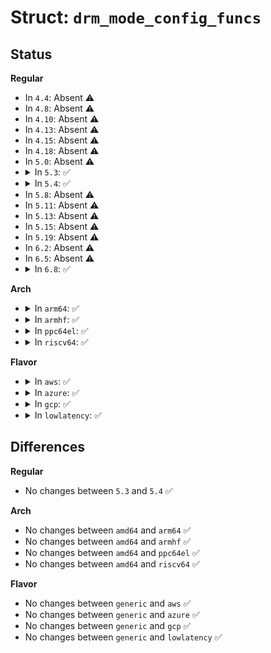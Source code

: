 # Struct: <code>drm_mode_config_funcs</code>

## Status
<b>Regular</b>
<ul>
<li>
In <code>4.4</code>: Absent ⚠️
</li>
<li>
In <code>4.8</code>: Absent ⚠️
</li>
<li>
In <code>4.10</code>: Absent ⚠️
</li>
<li>
In <code>4.13</code>: Absent ⚠️
</li>
<li>
In <code>4.15</code>: Absent ⚠️
</li>
<li>
In <code>4.18</code>: Absent ⚠️
</li>
<li>
In <code>5.0</code>: Absent ⚠️
</li>
<li>
<details>
<summary>In <code>5.3</code>: ✅</summary>

```c
struct drm_mode_config_funcs {
    struct drm_framebuffer * (*fb_create)(struct drm_device *, struct drm_file *, const struct drm_mode_fb_cmd2 *);
    const struct drm_format_info * (*get_format_info)(const struct drm_mode_fb_cmd2 *);
    void (*output_poll_changed)(struct drm_device *);
    enum drm_mode_status (*mode_valid)(struct drm_device *, const struct drm_display_mode *);
    int (*atomic_check)(struct drm_device *, struct drm_atomic_state *);
    int (*atomic_commit)(struct drm_device *, struct drm_atomic_state *, bool);
    struct drm_atomic_state * (*atomic_state_alloc)(struct drm_device *);
    void (*atomic_state_clear)(struct drm_atomic_state *);
    void (*atomic_state_free)(struct drm_atomic_state *);
};
```
</details>
</li>
<li>
<details>
<summary>In <code>5.4</code>: ✅</summary>

```c
struct drm_mode_config_funcs {
    struct drm_framebuffer * (*fb_create)(struct drm_device *, struct drm_file *, const struct drm_mode_fb_cmd2 *);
    const struct drm_format_info * (*get_format_info)(const struct drm_mode_fb_cmd2 *);
    void (*output_poll_changed)(struct drm_device *);
    enum drm_mode_status (*mode_valid)(struct drm_device *, const struct drm_display_mode *);
    int (*atomic_check)(struct drm_device *, struct drm_atomic_state *);
    int (*atomic_commit)(struct drm_device *, struct drm_atomic_state *, bool);
    struct drm_atomic_state * (*atomic_state_alloc)(struct drm_device *);
    void (*atomic_state_clear)(struct drm_atomic_state *);
    void (*atomic_state_free)(struct drm_atomic_state *);
};
```
</details>
</li>
<li>
In <code>5.8</code>: Absent ⚠️
</li>
<li>
In <code>5.11</code>: Absent ⚠️
</li>
<li>
In <code>5.13</code>: Absent ⚠️
</li>
<li>
In <code>5.15</code>: Absent ⚠️
</li>
<li>
In <code>5.19</code>: Absent ⚠️
</li>
<li>
In <code>6.2</code>: Absent ⚠️
</li>
<li>
In <code>6.5</code>: Absent ⚠️
</li>
<li>
<details>
<summary>In <code>6.8</code>: ✅</summary>

```c
struct drm_mode_config_funcs {
    struct drm_framebuffer * (*fb_create)(struct drm_device *, struct drm_file *, const struct drm_mode_fb_cmd2 *);
    const struct drm_format_info * (*get_format_info)(const struct drm_mode_fb_cmd2 *);
    void (*output_poll_changed)(struct drm_device *);
    enum drm_mode_status (*mode_valid)(struct drm_device *, const struct drm_display_mode *);
    int (*atomic_check)(struct drm_device *, struct drm_atomic_state *);
    int (*atomic_commit)(struct drm_device *, struct drm_atomic_state *, bool);
    struct drm_atomic_state * (*atomic_state_alloc)(struct drm_device *);
    void (*atomic_state_clear)(struct drm_atomic_state *);
    void (*atomic_state_free)(struct drm_atomic_state *);
};
```
</details>
</li>
</ul>
<b>Arch</b>
<ul>
<li>
<details>
<summary>In <code>arm64</code>: ✅</summary>

```c
struct drm_mode_config_funcs {
    struct drm_framebuffer * (*fb_create)(struct drm_device *, struct drm_file *, const struct drm_mode_fb_cmd2 *);
    const struct drm_format_info * (*get_format_info)(const struct drm_mode_fb_cmd2 *);
    void (*output_poll_changed)(struct drm_device *);
    enum drm_mode_status (*mode_valid)(struct drm_device *, const struct drm_display_mode *);
    int (*atomic_check)(struct drm_device *, struct drm_atomic_state *);
    int (*atomic_commit)(struct drm_device *, struct drm_atomic_state *, bool);
    struct drm_atomic_state * (*atomic_state_alloc)(struct drm_device *);
    void (*atomic_state_clear)(struct drm_atomic_state *);
    void (*atomic_state_free)(struct drm_atomic_state *);
};
```
</details>
</li>
<li>
<details>
<summary>In <code>armhf</code>: ✅</summary>

```c
struct drm_mode_config_funcs {
    struct drm_framebuffer * (*fb_create)(struct drm_device *, struct drm_file *, const struct drm_mode_fb_cmd2 *);
    const struct drm_format_info * (*get_format_info)(const struct drm_mode_fb_cmd2 *);
    void (*output_poll_changed)(struct drm_device *);
    enum drm_mode_status (*mode_valid)(struct drm_device *, const struct drm_display_mode *);
    int (*atomic_check)(struct drm_device *, struct drm_atomic_state *);
    int (*atomic_commit)(struct drm_device *, struct drm_atomic_state *, bool);
    struct drm_atomic_state * (*atomic_state_alloc)(struct drm_device *);
    void (*atomic_state_clear)(struct drm_atomic_state *);
    void (*atomic_state_free)(struct drm_atomic_state *);
};
```
</details>
</li>
<li>
<details>
<summary>In <code>ppc64el</code>: ✅</summary>

```c
struct drm_mode_config_funcs {
    struct drm_framebuffer * (*fb_create)(struct drm_device *, struct drm_file *, const struct drm_mode_fb_cmd2 *);
    const struct drm_format_info * (*get_format_info)(const struct drm_mode_fb_cmd2 *);
    void (*output_poll_changed)(struct drm_device *);
    enum drm_mode_status (*mode_valid)(struct drm_device *, const struct drm_display_mode *);
    int (*atomic_check)(struct drm_device *, struct drm_atomic_state *);
    int (*atomic_commit)(struct drm_device *, struct drm_atomic_state *, bool);
    struct drm_atomic_state * (*atomic_state_alloc)(struct drm_device *);
    void (*atomic_state_clear)(struct drm_atomic_state *);
    void (*atomic_state_free)(struct drm_atomic_state *);
};
```
</details>
</li>
<li>
<details>
<summary>In <code>riscv64</code>: ✅</summary>

```c
struct drm_mode_config_funcs {
    struct drm_framebuffer * (*fb_create)(struct drm_device *, struct drm_file *, const struct drm_mode_fb_cmd2 *);
    const struct drm_format_info * (*get_format_info)(const struct drm_mode_fb_cmd2 *);
    void (*output_poll_changed)(struct drm_device *);
    enum drm_mode_status (*mode_valid)(struct drm_device *, const struct drm_display_mode *);
    int (*atomic_check)(struct drm_device *, struct drm_atomic_state *);
    int (*atomic_commit)(struct drm_device *, struct drm_atomic_state *, bool);
    struct drm_atomic_state * (*atomic_state_alloc)(struct drm_device *);
    void (*atomic_state_clear)(struct drm_atomic_state *);
    void (*atomic_state_free)(struct drm_atomic_state *);
};
```
</details>
</li>
</ul>
<b>Flavor</b>
<ul>
<li>
<details>
<summary>In <code>aws</code>: ✅</summary>

```c
struct drm_mode_config_funcs {
    struct drm_framebuffer * (*fb_create)(struct drm_device *, struct drm_file *, const struct drm_mode_fb_cmd2 *);
    const struct drm_format_info * (*get_format_info)(const struct drm_mode_fb_cmd2 *);
    void (*output_poll_changed)(struct drm_device *);
    enum drm_mode_status (*mode_valid)(struct drm_device *, const struct drm_display_mode *);
    int (*atomic_check)(struct drm_device *, struct drm_atomic_state *);
    int (*atomic_commit)(struct drm_device *, struct drm_atomic_state *, bool);
    struct drm_atomic_state * (*atomic_state_alloc)(struct drm_device *);
    void (*atomic_state_clear)(struct drm_atomic_state *);
    void (*atomic_state_free)(struct drm_atomic_state *);
};
```
</details>
</li>
<li>
<details>
<summary>In <code>azure</code>: ✅</summary>

```c
struct drm_mode_config_funcs {
    struct drm_framebuffer * (*fb_create)(struct drm_device *, struct drm_file *, const struct drm_mode_fb_cmd2 *);
    const struct drm_format_info * (*get_format_info)(const struct drm_mode_fb_cmd2 *);
    void (*output_poll_changed)(struct drm_device *);
    enum drm_mode_status (*mode_valid)(struct drm_device *, const struct drm_display_mode *);
    int (*atomic_check)(struct drm_device *, struct drm_atomic_state *);
    int (*atomic_commit)(struct drm_device *, struct drm_atomic_state *, bool);
    struct drm_atomic_state * (*atomic_state_alloc)(struct drm_device *);
    void (*atomic_state_clear)(struct drm_atomic_state *);
    void (*atomic_state_free)(struct drm_atomic_state *);
};
```
</details>
</li>
<li>
<details>
<summary>In <code>gcp</code>: ✅</summary>

```c
struct drm_mode_config_funcs {
    struct drm_framebuffer * (*fb_create)(struct drm_device *, struct drm_file *, const struct drm_mode_fb_cmd2 *);
    const struct drm_format_info * (*get_format_info)(const struct drm_mode_fb_cmd2 *);
    void (*output_poll_changed)(struct drm_device *);
    enum drm_mode_status (*mode_valid)(struct drm_device *, const struct drm_display_mode *);
    int (*atomic_check)(struct drm_device *, struct drm_atomic_state *);
    int (*atomic_commit)(struct drm_device *, struct drm_atomic_state *, bool);
    struct drm_atomic_state * (*atomic_state_alloc)(struct drm_device *);
    void (*atomic_state_clear)(struct drm_atomic_state *);
    void (*atomic_state_free)(struct drm_atomic_state *);
};
```
</details>
</li>
<li>
<details>
<summary>In <code>lowlatency</code>: ✅</summary>

```c
struct drm_mode_config_funcs {
    struct drm_framebuffer * (*fb_create)(struct drm_device *, struct drm_file *, const struct drm_mode_fb_cmd2 *);
    const struct drm_format_info * (*get_format_info)(const struct drm_mode_fb_cmd2 *);
    void (*output_poll_changed)(struct drm_device *);
    enum drm_mode_status (*mode_valid)(struct drm_device *, const struct drm_display_mode *);
    int (*atomic_check)(struct drm_device *, struct drm_atomic_state *);
    int (*atomic_commit)(struct drm_device *, struct drm_atomic_state *, bool);
    struct drm_atomic_state * (*atomic_state_alloc)(struct drm_device *);
    void (*atomic_state_clear)(struct drm_atomic_state *);
    void (*atomic_state_free)(struct drm_atomic_state *);
};
```
</details>
</li>
</ul>

## Differences
<b>Regular</b>
<ul>
<li>
No changes between <code>5.3</code> and <code>5.4</code> ✅
</li>
</ul>
<b>Arch</b>
<ul>
<li>
No changes between <code>amd64</code> and <code>arm64</code> ✅
</li>
<li>
No changes between <code>amd64</code> and <code>armhf</code> ✅
</li>
<li>
No changes between <code>amd64</code> and <code>ppc64el</code> ✅
</li>
<li>
No changes between <code>amd64</code> and <code>riscv64</code> ✅
</li>
</ul>
<b>Flavor</b>
<ul>
<li>
No changes between <code>generic</code> and <code>aws</code> ✅
</li>
<li>
No changes between <code>generic</code> and <code>azure</code> ✅
</li>
<li>
No changes between <code>generic</code> and <code>gcp</code> ✅
</li>
<li>
No changes between <code>generic</code> and <code>lowlatency</code> ✅
</li>
</ul>

